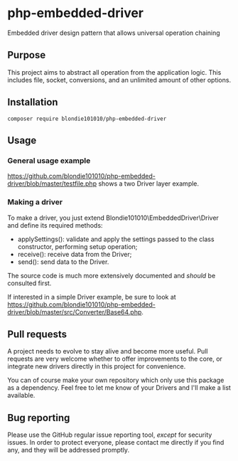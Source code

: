 # php-embedded-driver
Embedded driver design pattern that allows universal operation chaining

## Purpose
This project aims to abstract all operation from the application logic.  This includes file, socket, conversions, and an unlimited amount of other options.

## Installation
    composer require blondie101010/php-embedded-driver

## Usage

### General usage example
https://github.com/blondie101010/php-embedded-driver/blob/master/testfile.php shows a two Driver layer example.

### Making a driver
To make a driver, you just extend Blondie101010\EmbeddedDriver\Driver and define its required methods:
- applySettings(): validate and apply the settings passed to the class constructor, performing setup operation;
- receive(): receive data from the Driver;
- send(): send data to the Driver.

The source code is much more extensively documented and _should_ be consulted first.

If interested in a simple Driver example, be sure to look at https://github.com/blondie101010/php-embedded-driver/blob/master/src/Converter/Base64.php.

## Pull requests
A project needs to evolve to stay alive and become more useful.  Pull requests are very welcome whether to offer improvements to the core, or integrate new drivers directly in this project for convenience.

You can of course make your own repository which only use this package as a dependency.  Feel free to let me know of your Drivers and I'll make a list available.

## Bug reporting
Please use the GitHub regular issue reporting tool, *except* for security issues.  In order to protect everyone, please contact me directly if you find any, and they will be addressed promptly.
